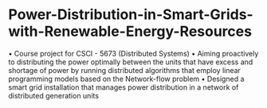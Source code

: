 # Power-Distribution-in-Smart-Grids-with-Renewable-Energy-Resources
• Course project for CSCI - 5673 (Distributed Systems) • Aiming proactively to distributing the power optimally between the units that have excess and shortage of power by running distributed algorithms that employ linear programming models based on the Network-flow problem  • Designed a smart grid installation that manages power distribution in a network of distributed generation units
